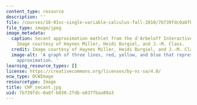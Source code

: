 ```yaml
---
content_type: resource
description: ''
file: /courses/18-01sc-single-variable-calculus-fall-2010/7b739fdc0a8fb0302fdbe037fbaa89a3_CHP_secant.jpg
file_type: image/jpeg
image_metadata:
  caption: Secant approximation mathlet from the d'Arbeloff Interactive Math Project.
    Image courtesy of Haynes Miller, Heidi Burgiel, and J.-M. Claus.
  credit: Image courtesy of Haynes Miller, Heidi Burgiel, and J.-M. Claus.
  image-alt: 'A graph of three lines, red, yellow, and blue that represent secant
    approximation. '
learning_resource_types: []
license: https://creativecommons.org/licenses/by-nc-sa/4.0/
ocw_type: OCWImage
resourcetype: Image
title: CHP_secant.jpg
uid: 7b739fdc-0a8f-b030-2fdb-e037fbaa89a3
---
```

